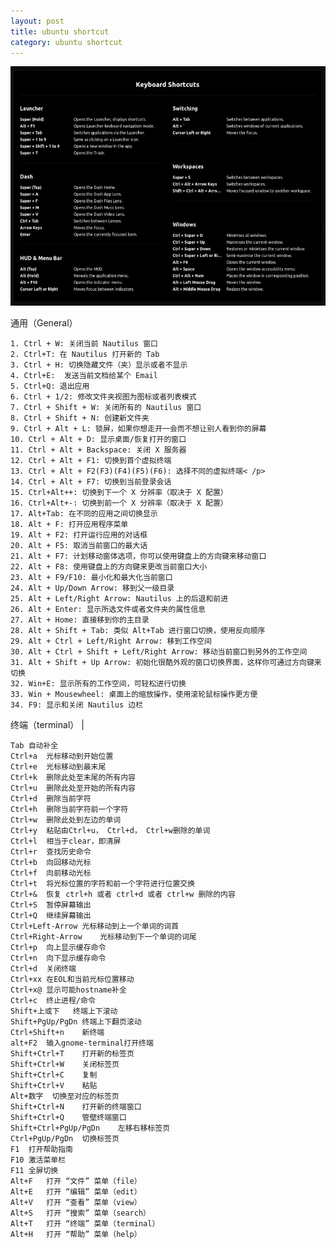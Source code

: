 ```yaml
---
layout: post
title: ubuntu shortcut
category: ubuntu shortcut 
---
```


![Vim cmd](/images/ubuntu_shortcut.png "ubuntu shortcut")

通用（General）

    1. Ctrl + W: 关闭当前 Nautilus 窗口
    2. Ctrl+T: 在 Nautilus 打开新的 Tab
    3. Ctrl + H: 切换隐藏文件（夹）显示或者不显示
    4. Ctrl+E:  发送当前文档给某个 Email
    5. Ctrl+Q: 退出应用
    6. Ctrl + 1/2: 修改文件夹视图为图标或者列表模式
    7. Ctrl + Shift + W: 关闭所有的 Nautilus 窗口
    8. Ctrl + Shift + N: 创建新文件夹
    9. Ctrl + Alt + L: 锁屏，如果你想走开一会而不想让别人看到你的屏幕
    10. Ctrl + Alt + D: 显示桌面/恢复打开的窗口
    11. Ctrl + Alt + Backspace: 关闭 X 服务器
    12. Ctrl + Alt + F1: 切换到首个虚拟终端
    13. Ctrl + Alt + F2(F3)(F4)(F5)(F6): 选择不同的虚拟终端< /p>
    14. Ctrl + Alt + F7: 切换到当前登录会话
    15. Ctrl+Alt++: 切换到下一个 X 分辨率（取决于 X 配置）
    16. Ctrl+Alt+-: 切换到前一个 X 分辨率（取决于 X 配置）
    17. Alt+Tab: 在不同的应用之间切换显示
    18. Alt + F: 打开应用程序菜单
    19. Alt + F2: 打开运行应用的对话框
    20. Alt + F5: 取消当前窗口的最大话
    21. Alt + F7: 计划移动窗体选项，你可以使用键盘上的方向键来移动窗口
    22. Alt + F8: 使用键盘上的方向键来更改当前窗口大小
    23. Alt + F9/F10: 最小化和最大化当前窗口
    24. Alt + Up/Down Arrow: 移到父一级目录
    25. Alt + Left/Right Arrow: Nautilus 上的后退和前进
    26. Alt + Enter: 显示所选文件或者文件夹的属性信息
    27. Alt + Home: 直接移到你的主目录
    28. Alt + Shift + Tab: 类似 Alt+Tab 进行窗口切换，使用反向顺序
    29. Alt + Ctrl + Left/Right Arrow: 移到工作空间
    30. Alt + Ctrl + Shift + Left/Right Arrow: 移动当前窗口到另外的工作空间
    31. Alt + Shift + Up Arrow: 初始化很酷外观的窗口切换界面，这样你可通过方向键来切换
    32. Win+E: 显示所有的工作空间，可轻松进行切换
    33. Win + Mousewheel: 桌面上的缩放操作，使用滚轮鼠标操作更方便
    34. F9: 显示和关闭 Nautilus 边栏

终端（terminal）      |

	Tab	自动补全
    Ctrl+a	光标移动到开始位置
    Ctrl+e	光标移动到最末尾
    Ctrl+k	删除此处至末尾的所有内容
    Ctrl+u	删除此处至开始的所有内容
    Ctrl+d	删除当前字符
    Ctrl+h	删除当前字符前一个字符
    Ctrl+w	删除此处到左边的单词
    Ctrl+y	粘贴由Ctrl+u， Ctrl+d， Ctrl+w删除的单词
    Ctrl+l	相当于clear，即清屏
    Ctrl+r	查找历史命令
    Ctrl+b	向回移动光标
    Ctrl+f	向前移动光标
    Ctrl+t	将光标位置的字符和前一个字符进行位置交换
    Ctrl+&	恢复 ctrl+h 或者 ctrl+d 或者 ctrl+w 删除的内容
    Ctrl+S	暂停屏幕输出
    Ctrl+Q	继续屏幕输出
    Ctrl+Left-Arrow	光标移动到上一个单词的词首
    Ctrl+Right-Arrow	光标移动到下一个单词的词尾
    Ctrl+p	向上显示缓存命令
    Ctrl+n	向下显示缓存命令
    Ctrl+d	关闭终端
    Ctrl+xx	在EOL和当前光标位置移动
    Ctrl+x@	显示可能hostname补全
    Ctrl+c	终止进程/命令
    Shift+上或下	终端上下滚动
    Shift+PgUp/PgDn	终端上下翻页滚动
    Ctrl+Shift+n	新终端
    alt+F2	输入gnome-terminal打开终端
    Shift+Ctrl+T	打开新的标签页
    Shift+Ctrl+W	关闭标签页
    Shift+Ctrl+C	复制
    Shift+Ctrl+V	粘贴
    Alt+数字	切换至对应的标签页
    Shift+Ctrl+N	打开新的终端窗口
    Shift+Ctrl+Q	管壁终端窗口
    Shift+Ctrl+PgUp/PgDn	左移右移标签页
    Ctrl+PgUp/PgDn	切换标签页
    F1	打开帮助指南
    F10	激活菜单栏
    F11	全屏切换
    Alt+F	打开 “文件” 菜单（file）
    Alt+E	打开 “编辑” 菜单（edit）
    Alt+V	打开 “查看” 菜单（view）
    Alt+S	打开 “搜索” 菜单（search）
    Alt+T	打开 “终端” 菜单（terminal）
    Alt+H	打开 “帮助” 菜单（help）
